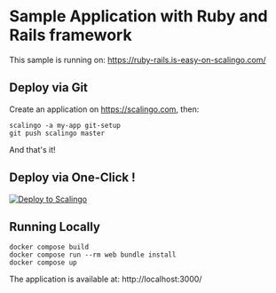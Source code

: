 # Sample Application with Ruby and Rails framework

This sample is running on: https://ruby-rails.is-easy-on-scalingo.com/

## Deploy via Git

Create an application on https://scalingo.com, then:

```shell
scalingo -a my-app git-setup
git push scalingo master
```

And that's it!

## Deploy via One-Click !

[![Deploy to Scalingo](https://cdn.scalingo.com/deploy/button.svg)](https://my.scalingo.com/deploy)

## Running Locally

```shell
docker compose build
docker compose run --rm web bundle install
docker compose up
```

The application is available at: http://localhost:3000/
